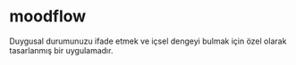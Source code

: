 # moodflow
Duygusal durumunuzu ifade etmek ve içsel dengeyi bulmak için özel olarak tasarlanmış bir uygulamadır. 
